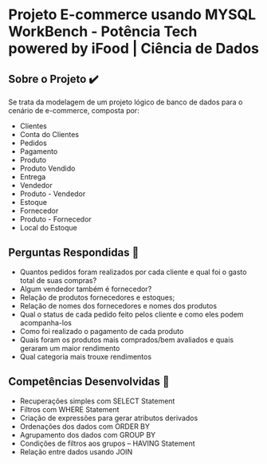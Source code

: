 # Projeto E-commerce usando MYSQL WorkBench - Potência Tech powered by iFood | Ciência de Dados

## Sobre o Projeto ✔️

Se trata da modelagem de um projeto lógico de banco de dados para o cenário de e-commerce, composta por:

- Clientes
- Conta do Clientes
- Pedidos
- Pagamento
- Produto
- Produto Vendido
- Entrega
- Vendedor
- Produto - Vendedor
- Estoque
- Fornecedor
- Produto - Fornecedor
- Local do Estoque



## Perguntas Respondidas 📝

- Quantos pedidos foram realizados por cada cliente e qual foi o gasto total de suas compras?
- Algum vendedor também é fornecedor?
- Relação de produtos fornecedores e estoques;
- Relação de nomes dos fornecedores e nomes dos produtos
- Qual o status de cada pedido feito pelos cliente e como eles podem acompanha-los
- Como foi realizado o pagamento de cada produto
- Quais foram os produtos mais comprados/bem avaliados e quais geraram um maior rendimento
- Qual categoria mais trouxe rendimentos



## Competências Desenvolvidas 📝

- Recuperações simples com SELECT Statement
- Filtros com WHERE Statement
- Criação de expressões para gerar atributos derivados
- Ordenações dos dados com ORDER BY
- Agrupamento dos dados com GROUP BY
- Condições de filtros aos grupos – HAVING Statement
- Relação entre dados usando JOIN

